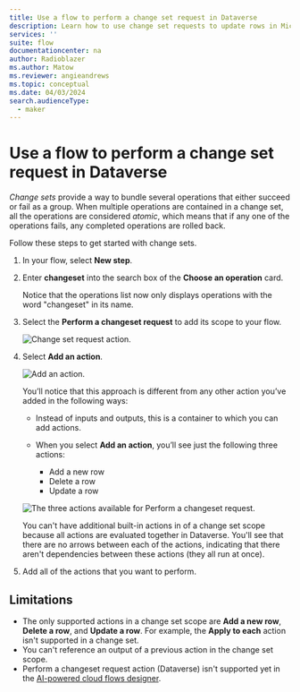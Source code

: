 ```yaml
---
title: Use a flow to perform a change set request in Dataverse
description: Learn how to use change set requests to update rows in Microsoft Dataverse with flows.  
services: ''
suite: flow
documentationcenter: na
author: Radioblazer
ms.author: Matow
ms.reviewer: angieandrews
ms.topic: conceptual
ms.date: 04/03/2024
search.audienceType: 
  - maker
---
```


# Use a flow to perform a change set request in Dataverse

*Change sets* provide a way to bundle several operations that either succeed or fail as a group. When multiple operations are contained in a change set, all the operations are considered *atomic*, which means that if any one of the operations fails, any completed operations are rolled back.

Follow these steps to get started with change sets.

1. In your flow, select **New step**.

1. Enter **changeset** into the search box of the **Choose an operation** card.

   Notice that the operations list now only displays operations with the word "changeset" in its name.

1. Select the **Perform a changeset request** to add its scope to your flow.

   ![Change set request action.](../media/dataverse-how-tos/change-set-1.png "Change set request action")

1. Select **Add an action**.

   ![Add an action.](../media/dataverse-how-tos/change-set-2.png "Add an action")

    You’ll notice that this approach is different from any other action you’ve added in the following ways:

    - Instead of inputs and outputs, this is a container to which you can add actions.

    - When you select **Add an action**, you’ll see just the following three actions:

      - Add a new row
      - Delete a row
      - Update a row

    ![The three actions available for Perform a changeset request.](../media/dataverse-how-tos/change-set-3.png "The three actions available for Perform a changeset request")

    You can't have additional built-in actions in of a change set scope because all actions are evaluated together in Dataverse. You'll see that there are no arrows between each of the actions, indicating that there aren't dependencies between these actions (they all run at once).

1. Add all of the actions that you want to perform.

## Limitations

- The only supported actions in a change set scope are **Add a new row**, **Delete a row**, and **Update a row**. For example, the **Apply to each** action isn't supported in a change set.
- You can't reference an output of a previous action in the change set scope.
- Perform a changeset request action (Dataverse) isn't supported yet in the [AI-powered cloud flows designer](../flows-designer.md#limitations-and-known-issues).
